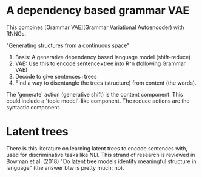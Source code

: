 # A dependency based grammar VAE

This combines [Grammar VAE](Grammar Variational Autoencoder) with RNNGs.

"Generating structures from a continuous space"



1. Basis: A generative dependency based language model (shift-reduce)
2. VAE: Use this to encode sentence+tree into R^n (following Grammar VAE)
3. Decode to give sentences+trees
4. Find a way to disentangle the trees (structure) from content (the words).

The 'generate' action (generative shift) is the content component. This could
include a 'topic model'-like component.
The reduce actions are the syntactic component.


# Latent trees

There is this literature on learning latent trees to encode sentences with, used for discriminative tasks like NLI. This strand of research is reviewed in Bowman et al. (2018) "Do latent tree models identify meaningful structure in language" (the answer btw is pretty much: no).
